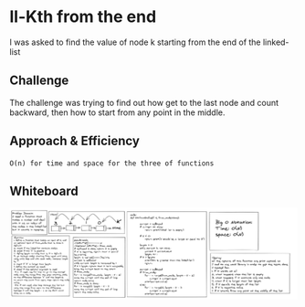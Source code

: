 # ll-Kth from the end

I was asked to find the value of node k starting from the end of the linked-list

## Challenge

The challenge was trying to find out how get to the last node and count backward, then how to start from any point in the middle.

## Approach & Efficiency

    O(n) for time and space for the three of functions

## Whiteboard

![insertions](/Assets/kth.png)
